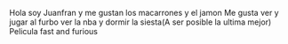 Hola soy Juanfran y me gustan los macarrones y el jamon
Me gusta ver y jugar al furbo
ver la nba 
y dormir la siesta(A ser posible la ultima mejor)
Pelicula fast and furious
